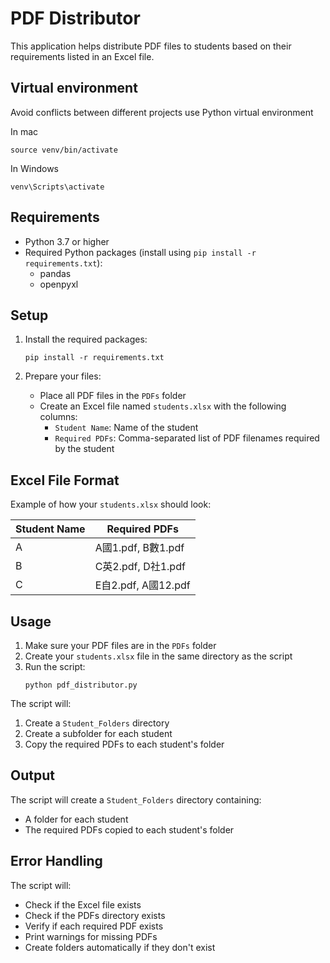 # PDF Distributor

This application helps distribute PDF files to students based on their requirements listed in an Excel file.

## Virtual environment

Avoid conflicts between different projects use Python virtual environment

In mac 
```
source venv/bin/activate
```

In Windows
```
venv\Scripts\activate
```

## Requirements

- Python 3.7 or higher
- Required Python packages (install using `pip install -r requirements.txt`):
  - pandas
  - openpyxl

## Setup

1. Install the required packages:
   ```
   pip install -r requirements.txt
   ```

2. Prepare your files:
   - Place all PDF files in the `PDFs` folder
   - Create an Excel file named `students.xlsx` with the following columns:
     - `Student Name`: Name of the student
     - `Required PDFs`: Comma-separated list of PDF filenames required by the student

## Excel File Format

Example of how your `students.xlsx` should look:

| Student Name | Required PDFs |
|-------------|---------------|
| A           | A國1.pdf, B數1.pdf |
| B           | C英2.pdf, D社1.pdf |
| C           | E自2.pdf, A國12.pdf |

## Usage

1. Make sure your PDF files are in the `PDFs` folder
2. Create your `students.xlsx` file in the same directory as the script
3. Run the script:
   ```
   python pdf_distributor.py
   ```

The script will:
1. Create a `Student_Folders` directory
2. Create a subfolder for each student
3. Copy the required PDFs to each student's folder

## Output

The script will create a `Student_Folders` directory containing:
- A folder for each student
- The required PDFs copied to each student's folder

## Error Handling

The script will:
- Check if the Excel file exists
- Check if the PDFs directory exists
- Verify if each required PDF exists
- Print warnings for missing PDFs
- Create folders automatically if they don't exist 